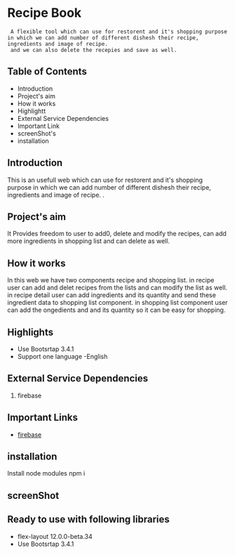 
# Recipe Book

     A flexible tool which can use for restorent and it's shopping purpose in which we can add number of different dishesh their recipe, ingredients and image of recipe.
     and we can also delete the recepies and save as well.
  
## Table of Contents

   -  Introduction
   - Project's aim
   -  How it works
   - Highlightt
   - External Service Dependencies
   -  Important Link
   -  screenShot's
   -  installation


## Introduction
  This is an usefull web which can use for restorent and it's shopping purpose in which we can add number of different dishesh their recipe, ingredients and image of recipe.
 . 
 
## Project's aim
It Provides freedom to user to add0, delete and modify the recipes, can add more ingredients in shopping list and can delete as well.

## How it works
In this web we have two components recipe and shopping list. in recipe user can add and delet recipes from the lists and can modify the list as well. in recipe detail user can add ingredients and its quantity and send these ingredient data to shopping list component. in shopping list component user can add the ongedients and and its quantity so it can be easy for shopping.

 
## Highlights
- Use Bootsrtap 3.4.1
- Support one language -English


## External Service Dependencies
1. firebase

## Important Links
- [firebase](firebase.com)

 ## installation
  Install node modules npm i
## screenShot

## Ready to use with following libraries
  - flex-layout 12.0.0-beta.34
  - Use Bootsrtap 3.4.1

 
